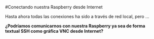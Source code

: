 #Conectando nuestra Raspberry desde Internet

Hasta ahora todas las conexiones ha sido a través de red local, pero ...

**¿Podríamos comunicarnos con nuestra Raspberry ya sea de forma textual SSH como gráfica VNC desde Internet?**